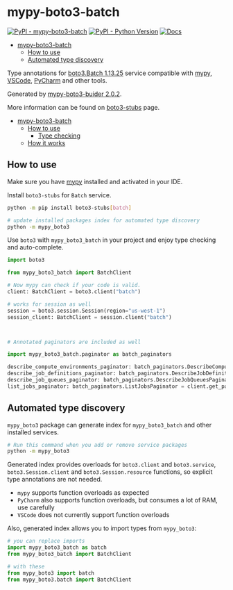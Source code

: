 # mypy-boto3-batch

[![PyPI - mypy-boto3-batch](https://img.shields.io/pypi/v/mypy-boto3-batch.svg?color=blue)](https://pypi.org/project/mypy-boto3-batch)
[![PyPI - Python Version](https://img.shields.io/pypi/pyversions/mypy-boto3-batch.svg?color=blue)](https://pypi.org/project/mypy-boto3-batch)
[![Docs](https://img.shields.io/readthedocs/mypy-boto3-builder.svg?color=blue)](https://mypy-boto3-builder.readthedocs.io/)

- [mypy-boto3-batch](#mypy-boto3-batch)
  - [How to use](#how-to-use)
  - [Automated type discovery](#automated-type-discovery)


Type annotations for
[boto3.Batch 1.13.25](https://boto3.amazonaws.com/v1/documentation/api/1.13.25/reference/services/batch.html#Batch) service
compatible with [mypy](https://github.com/python/mypy), [VSCode](https://code.visualstudio.com/),
[PyCharm](https://www.jetbrains.com/pycharm/) and other tools.

Generated by [mypy-boto3-buider 2.0.2](https://github.com/vemel/mypy_boto3_builder).

More information can be found on [boto3-stubs](https://pypi.org/project/boto3-stubs/) page.

- [mypy-boto3-batch](#mypy-boto3-batch)
  - [How to use](#how-to-use)
    - [Type checking](#type-checking)
  - [How it works](#how-it-works)

## How to use

Make sure you have [mypy](https://github.com/python/mypy) installed and activated in your IDE.

Install `boto3-stubs` for `Batch` service.

```bash
python -m pip install boto3-stubs[batch]

# update installed packages index for automated type discovery
python -m mypy_boto3
```

Use `boto3` with `mypy_boto3_batch` in your project and enjoy type checking and auto-complete.

```python
import boto3

from mypy_boto3_batch import BatchClient

# Now mypy can check if your code is valid.
client: BatchClient = boto3.client("batch")

# works for session as well
session = boto3.session.Session(region="us-west-1")
session_client: BatchClient = session.client("batch")



# Annotated paginators are included as well

import mypy_boto3_batch.paginator as batch_paginators

describe_compute_environments_paginator: batch_paginators.DescribeComputeEnvironmentsPaginator = client.get_paginator("describe_compute_environments")
describe_job_definitions_paginator: batch_paginators.DescribeJobDefinitionsPaginator = client.get_paginator("describe_job_definitions")
describe_job_queues_paginator: batch_paginators.DescribeJobQueuesPaginator = client.get_paginator("describe_job_queues")
list_jobs_paginator: batch_paginators.ListJobsPaginator = client.get_paginator("list_jobs")
```

## Automated type discovery

`mypy_boto3` package can generate index for `mypy_boto3_batch` and other installed services.

```bash
# Run this command when you add or remove service packages
python -m mypy_boto3
```

Generated index provides overloads for `boto3.client` and `boto3.service`,
`boto3.Session.client` and `boto3.Session.resource` functions,
so explicit type annotations are not needed.

- `mypy` supports function overloads as expected
- `PyCharm` also supports function overloads, but consumes a lot of RAM, use carefully
- `VSCode` does not currently support function overloads

Also, generated index allows you to import types from `mypy_boto3`:

```python
# you can replace imports
import mypy_boto3_batch as batch
from mypy_boto3_batch import BatchClient

# with these
from mypy_boto3 import batch
from mypy_boto3.batch import BatchClient
```